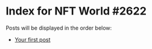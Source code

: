 # Index for NFT World #2622
Posts will be displayed in the order below:

- [Your first post](./001-first.md)

